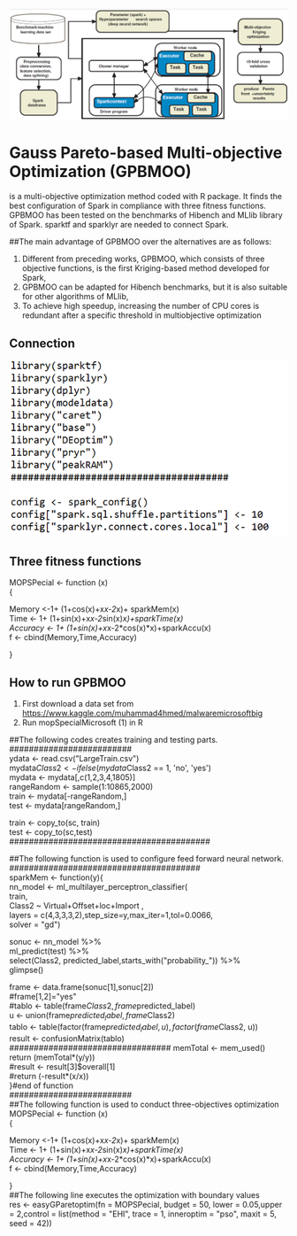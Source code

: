 ![overview](https://github.com/muhammedozturk/GPBMOO/blob/main/overview.png)
# Gauss Pareto-based Multi-objective Optimization (GPBMOO)
is a multi-objective optimization method coded with R package. It finds the best configuration of Spark in compliance with three fitness functions. GPBMOO has been tested on the benchmarks of Hibench and MLlib library of Spark. sparktf and sparklyr are needed to connect Spark.

##The main advantage of GPBMOO over the alternatives are as follows:
1. Different from preceding works, GPBMOO, which consists of three objective functions, is the first Kriging-based method developed for Spark,
2. GPBMOO can be adapted for Hibench benchmarks, but it is also suitable for other algorithms of MLlib,
3. To achieve high speedup, increasing the number of CPU cores is redundant after a specific threshold in multiobjective optimization

## Connection
![con1](https://github.com/muhammedozturk/GPBMOO/blob/main/con1.png)


## Three fitness functions <br /> 
MOPSPecial <- function (x)  <br /> 
{ <br /> 

  Memory <-1+ (1+cos(x)+x*x-2*x)+ sparkMem(x) <br /> 
  Time <- 1+ (1+sin(x)+x*x-2*sin(x)*x)+sparkTime(x) <br /> 
 Accuracy <- 1+ (1+sin(x)+x*x-2*cos(x)*x)+sparkAccu(x) <br /> 
  f <- cbind(Memory,Time,Accuracy) <br /> 

} <br /> 

## How to run GPBMOO <br /> 

1. First download a data set from https://www.kaggle.com/muhammad4hmed/malwaremicrosoftbig <br /> 
2. Run mopSpecialMicrosoft (1) in R <br /> 

##The following codes creates training and testing parts. <br /> 
######################### <br /> 
ydata <- read.csv("LargeTrain.csv") <br /> 
mydata$Class2 <- ifelse(mydata$Class2 == 1, 'no', 'yes')  <br /> 
mydata <- mydata[,c(1,2,3,4,1805)] <br /> 
rangeRandom <- sample(1:10865,2000) <br /> 
train <- mydata[-rangeRandom,] <br /> 
test <- mydata[rangeRandom,] <br /> 

train <- copy_to(sc, train) <br /> 
test <- copy_to(sc,test) <br /> 
######################################### <br /> 

##The following function is used to configure feed forward neural network. <br /> 
####################################### <br /> 
sparkMem <- function(y){ <br /> 
  nn_model <- ml_multilayer_perceptron_classifier( <br /> 
    train, <br /> 
    Class2 ~ Virtual+Offset+loc+Import , <br /> 
    layers = c(4,3,3,3,2),step_size=y,max_iter=1,tol=0.0066, <br /> 
    solver = "gd") <br /> 
  
  sonuc <- nn_model %>% <br /> 
    ml_predict(test) %>% <br /> 
    select(Class2, predicted_label,starts_with("probability_")) %>% <br /> 
    glimpse() <br /> 
  
  
  frame <- data.frame(sonuc[1],sonuc[2]) <br /> 
  #frame[1,2]="yes"  <br /> 
  #tablo <- table(frame$Class2,frame$predicted_label) <br /> 
  u <- union(frame$predicted_label, frame$Class2) <br /> 
  tablo <- table(factor(frame$predicted_label, u), factor(frame$Class2, u)) <br /> 
  result <- confusionMatrix(tablo) <br /> 
  #################################
  memTotal <- mem_used() <br /> 
  return (memTotal*(y/y)) <br /> 
  #result <- result[3]$overall[1] <br /> 
  #return (-result*(x/x)) <br /> 
}#end of function <br /> 
######################### <br /> 
##The following function is used to conduct three-objectives optimization <br /> 
MOPSPecial <- function (x)  <br /> 
{ <br /> 

  Memory <-1+ (1+cos(x)+x*x-2*x)+ sparkMem(x) <br /> 
  Time <- 1+ (1+sin(x)+x*x-2*sin(x)*x)+sparkTime(x) <br /> 
 Accuracy <- 1+ (1+sin(x)+x*x-2*cos(x)*x)+sparkAccu(x) <br /> 
  f <- cbind(Memory,Time,Accuracy) <br /> 

} <br /> 
##The following line executes the optimization with boundary values <br /> 
res <- easyGParetoptim(fn = MOPSPecial, budget = 50, lower = 0.05,upper = 2,control = list(method = "EHI", trace = 1, inneroptim = "pso", maxit = 5, seed = 42)) <br /> 
